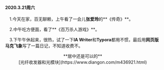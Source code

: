 #### 2020.3.21周六

&emsp;1.今天在家，百无聊赖，上午看了一会儿**张爱玲**的**《传奇》**。

&emsp;2.中午吃方便面，看了**《百万杀人游戏》**。

&emsp;3.下午午休起来，很热，试了一下**IA Writer**和**Typora**都用不惯，最后用**网页版马克飞象**写了一篇日记，不知道收费不。

<center>**居中还是可以的**<center>
  
<center>[光纤收发器和光模块](https://www.diangon.com/m436921.html)<center>
